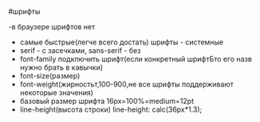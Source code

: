 #шрифты

-в браузере шрифтов нет
- самые быстрые(легче всего достать) шрифты - системные
- serif - с засечками, sans-serif - без
- font-family подключить шрифт(если конкретный шрифтБто его назв нужно брать в кавычки)
- font-size(размер)
- font-weight(жирностьт,100-900,не все шрифты поддерживают некоторые значения)
- базовый размер шрифта 16px=100%=medium=12pt
- line-height(высота строки) line-height: calc(36px*1.3);
